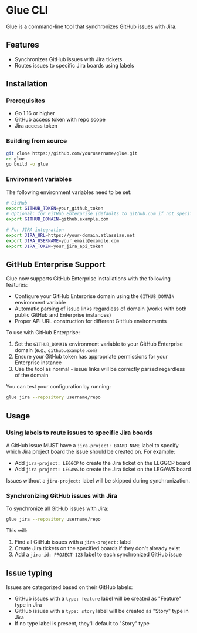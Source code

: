 # Glue CLI

Glue is a command-line tool that synchronizes GitHub issues with Jira.

## Features

- Synchronizes GitHub issues with Jira tickets
- Routes issues to specific Jira boards using labels

## Installation

### Prerequisites

- Go 1.16 or higher
- GitHub access token with repo scope
- Jira access token

### Building from source

```bash
git clone https://github.com/yourusername/glue.git
cd glue
go build -o glue
```

### Environment variables

The following environment variables need to be set:

```bash
# GitHub
export GITHUB_TOKEN=your_github_token
# Optional: for GitHub Enterprise (defaults to github.com if not specified)
export GITHUB_DOMAIN=github.example.com

# For JIRA integration
export JIRA_URL=https://your-domain.atlassian.net
export JIRA_USERNAME=your_email@example.com
export JIRA_TOKEN=your_jira_api_token
```

## GitHub Enterprise Support

Glue now supports GitHub Enterprise installations with the following features:

- Configure your GitHub Enterprise domain using the `GITHUB_DOMAIN` environment variable
- Automatic parsing of issue links regardless of domain (works with both public GitHub and Enterprise instances)
- Proper API URL construction for different GitHub environments

To use with GitHub Enterprise:

1. Set the `GITHUB_DOMAIN` environment variable to your GitHub Enterprise domain (e.g., `github.example.com`)
2. Ensure your GitHub token has appropriate permissions for your Enterprise instance
3. Use the tool as normal - issue links will be correctly parsed regardless of the domain

You can test your configuration by running:

```bash
glue jira --repository username/repo
```

## Usage

### Using labels to route issues to specific Jira boards

A GitHub issue MUST have a `jira-project: BOARD_NAME` label to specify which Jira project board the issue should be created on. For example:

- Add `jira-project: LEGGCP` to create the Jira ticket on the LEGGCP board
- Add `jira-project: LEGAWS` to create the Jira ticket on the LEGAWS board

Issues without a `jira-project:` label will be skipped during synchronization.

### Synchronizing GitHub issues with Jira

To synchronize all GitHub issues with Jira:

```bash
glue jira --repository username/repo
```

This will:
1. Find all GitHub issues with a `jira-project:` label
2. Create Jira tickets on the specified boards if they don't already exist
3. Add a `jira-id: PROJECT-123` label to each synchronized GitHub issue

## Issue typing

Issues are categorized based on their GitHub labels:
- GitHub issues with a `type: feature` label will be created as "Feature" type in Jira
- GitHub issues with a `type: story` label will be created as "Story" type in Jira
- If no type label is present, they'll default to "Story" type

